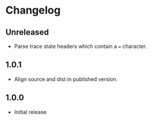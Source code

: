 # Changelog

## Unreleased
 - Parse trace state headers which contain a `=` character.

## 1.0.1
 - Align source and dist in published version.

## 1.0.0

 - Initial release
